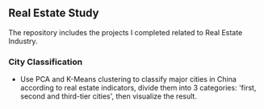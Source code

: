 ## Real Estate Study

The repository includes the projects I completed related to Real Estate Industry.


### City Classification
* Use PCA and K-Means clustering to classify major cities in China according to real estate indicators, divide them into 3 categories: 'first, second and third-tier cities', then visualize the result. 
